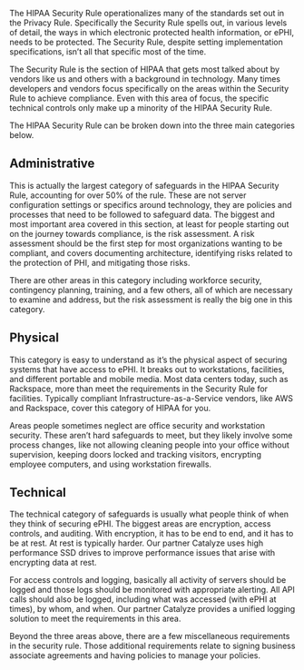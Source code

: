 The HIPAA Security Rule operationalizes many of the standards set out in the Privacy Rule. Specifically the Security Rule spells out, in various levels of detail, the ways in which electronic protected health information, or ePHI, needs to be protected. The Security Rule, despite setting implementation specifications, isn’t all that specific most of the time.

The Security Rule is the section of HIPAA that gets most talked about by vendors like us and others with a background in technology. Many times developers and vendors focus specifically on the areas within the Security Rule to achieve compliance. Even with this area of focus, the specific technical controls only make up a minority of the HIPAA Security Rule.

The HIPAA Security Rule can be broken down into the three main categories below.

## Administrative

This is actually the largest category of safeguards in the HIPAA Security Rule, accounting for over 50% of the rule. These are not server configuration settings or specifics around technology, they are policies and processes that need to be followed to safeguard data. The biggest and most important area covered in this section, at least for people starting out on the journey towards compliance, is the risk assessment. A risk assessment should be the first step for most organizations wanting to be compliant, and covers documenting architecture, identifying risks related to the protection of PHI, and mitigating those risks.

There are other areas in this category including workforce security, contingency planning, training, and a few others, all of which are necessary to examine and address, but the risk assessment is really the big one in this category.

## Physical

This category is easy to understand as it’s the physical aspect of securing systems that have access to ePHI. It breaks out to workstations, facilities, and different portable and mobile media. Most data centers today, such as Rackspace, more than meet the requirements in the Security Rule for facilities. Typically compliant Infrastructure-as-a-Service vendors, like AWS and Rackspace, cover this category of HIPAA for you.

Areas people sometimes neglect are office security and workstation security. These aren’t hard safeguards to meet, but they likely involve some process changes, like not allowing cleaning people into your office without supervision, keeping doors locked and tracking visitors, encrypting employee computers, and using workstation firewalls. 

## Technical

The technical category of safeguards is usually what people think of when they think of securing ePHI. The biggest areas are encryption, access controls, and auditing. With encryption, it has to be end to end, and it has to be at rest. At rest is typically harder. Our partner Catalyze uses high performance SSD drives to improve performance issues that arise with encrypting data at rest.

For access controls and logging, basically all activity of servers should be logged and those logs should be monitored with appropriate alerting. All API calls should also be logged, including what was accessed (with ePHI at times), by whom, and when. Our partner Catalyze provides a unified logging solution to meet the requirements in this area.

Beyond the three areas above, there are a few miscellaneous requirements in the security rule. Those additional requirements relate to signing business associate agreements and having policies to manage your policies.

